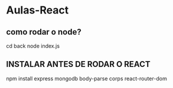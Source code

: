 # Aulas-React
## como rodar o node?
cd back
node index.js

## INSTALAR ANTES DE RODAR O REACT
npm install express mongodb body-parse corps react-router-dom
